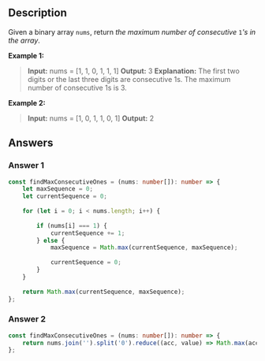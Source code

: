 ## Description

Given a binary array `nums`, return _the maximum number of consecutive_ `1`_'s in the array_.

**Example 1:**
>**Input:** nums = [1, 1, 0, 1, 1, 1]
>**Output:** 3
>**Explanation:** The first two digits or the last three digits are consecutive 1s. The maximum number of consecutive 1s is 3.

**Example 2:**
>**Input:** nums = [1, 0, 1, 1, 0, 1]
>**Output:** 2

## Answers

### Answer 1

```typescript
const findMaxConsecutiveOnes = (nums: number[]): number => {
	let maxSequence = 0;
	let currentSequence = 0;
	
	for (let i = 0; i < nums.length; i++) {
		
		if (nums[i] === 1) {
			currentSequence += 1;
		} else {
			maxSequence = Math.max(currentSequence, maxSequence);
		
			currentSequence = 0;
		}
	}
	
	return Math.max(currentSequence, maxSequence);
};
```

### Answer 2

```typescript
const findMaxConsecutiveOnes = (nums: number[]): number => {
	return nums.join('').split('0').reduce((acc, value) => Math.max(acc, value.length), 0);
};
```